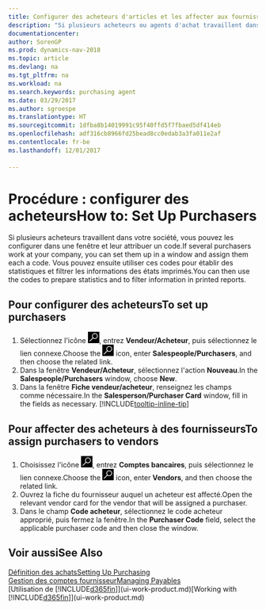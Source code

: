 ```yaml
---
title: Configurer des acheteurs d'articles et les affecter aux fournisseurs
description: "Si plusieurs acheteurs ou agents d'achat travaillent dans votre société, vous pouvez les planifier pour l'analyse statistique."
documentationcenter: 
author: SorenGP
ms.prod: dynamics-nav-2018
ms.topic: article
ms.devlang: na
ms.tgt_pltfrm: na
ms.workload: na
ms.search.keywords: purchasing agent
ms.date: 03/29/2017
ms.author: sgroespe
ms.translationtype: HT
ms.sourcegitcommit: 1dfba8b14019991c95f40ffd5f7fbaed5df414eb
ms.openlocfilehash: adf316cb8966fd25bead8cc0edab3a3fa011e2af
ms.contentlocale: fr-be
ms.lasthandoff: 12/01/2017

---
```

# <a name="how-to-set-up-purchasers"></a><span data-ttu-id="37382-103">Procédure : configurer des acheteurs</span><span class="sxs-lookup"><span data-stu-id="37382-103">How to: Set Up Purchasers</span></span>
<span data-ttu-id="37382-104">Si plusieurs acheteurs travaillent dans votre société, vous pouvez les configurer dans une fenêtre et leur attribuer un code.</span><span class="sxs-lookup"><span data-stu-id="37382-104">If several purchasers work at your company, you can set them up in a window and assign them each a code.</span></span> <span data-ttu-id="37382-105">Vous pouvez ensuite utiliser ces codes pour établir des statistiques et filtrer les informations des états imprimés.</span><span class="sxs-lookup"><span data-stu-id="37382-105">You can then use the codes to prepare statistics and to filter information in printed reports.</span></span>

## <a name="to-set-up-purchasers"></a><span data-ttu-id="37382-106">Pour configurer des acheteurs</span><span class="sxs-lookup"><span data-stu-id="37382-106">To set up purchasers</span></span>
1. <span data-ttu-id="37382-107">Sélectionnez l'icône ![Page ou état pour la recherche](media/ui-search/search_small.png "Page ou état pour la recherche"), entrez **Vendeur/Acheteur**, puis sélectionnez le lien connexe.</span><span class="sxs-lookup"><span data-stu-id="37382-107">Choose the ![Search for Page or Report](media/ui-search/search_small.png "Search for Page or Report icon") icon, enter **Salespeople/Purchasers**, and then choose the related link.</span></span>
2. <span data-ttu-id="37382-108">Dans la fenêtre **Vendeur/Acheteur**, sélectionnez l'action **Nouveau**.</span><span class="sxs-lookup"><span data-stu-id="37382-108">In the **Salespeople/Purchasers** window, choose **New**.</span></span>
3. <span data-ttu-id="37382-109">Dans la fenêtre **Fiche vendeur/acheteur**, renseignez les champs comme nécessaire.</span><span class="sxs-lookup"><span data-stu-id="37382-109">In the **Salesperson/Purchaser Card** window, fill in the fields as necessary.</span></span> [!INCLUDE[tooltip-inline-tip](includes/tooltip-inline-tip_md.md)]

## <a name="to-assign-purchasers-to-vendors"></a><span data-ttu-id="37382-110">Pour affecter des acheteurs à des fournisseurs</span><span class="sxs-lookup"><span data-stu-id="37382-110">To assign purchasers to vendors</span></span>
1. <span data-ttu-id="37382-111">Choisissez l'icône ![Page ou état pour la recherche](media/ui-search/search_small.png "Page ou état pour la recherche"), entrez **Comptes bancaires**, puis sélectionnez le lien connexe.</span><span class="sxs-lookup"><span data-stu-id="37382-111">Choose the ![Search for Page or Report](media/ui-search/search_small.png "Search for Page or Report icon") icon, enter **Vendors**, and then choose the related link.</span></span>
2. <span data-ttu-id="37382-112">Ouvrez la fiche du fournisseur auquel un acheteur est affecté.</span><span class="sxs-lookup"><span data-stu-id="37382-112">Open the relevant vendor card for the vendor that will be assigned a purchaser.</span></span>
3. <span data-ttu-id="37382-113">Dans le champ **Code acheteur**, sélectionnez le code acheteur approprié, puis fermez la fenêtre.</span><span class="sxs-lookup"><span data-stu-id="37382-113">In the **Purchaser Code** field, select the applicable purchaser code and then close the window.</span></span>

## <a name="see-also"></a><span data-ttu-id="37382-114">Voir aussi</span><span class="sxs-lookup"><span data-stu-id="37382-114">See Also</span></span>
[<span data-ttu-id="37382-115">Définition des achats</span><span class="sxs-lookup"><span data-stu-id="37382-115">Setting Up Purchasing</span></span>](purchasing-setup-purchasing.md)  
[<span data-ttu-id="37382-116">Gestion des comptes fournisseur</span><span class="sxs-lookup"><span data-stu-id="37382-116">Managing Payables</span></span>](payables-manage-payables.md)  
<span data-ttu-id="37382-117">[Utilisation de [!INCLUDE[d365fin](includes/d365fin_md.md)]](ui-work-product.md)</span><span class="sxs-lookup"><span data-stu-id="37382-117">[Working with [!INCLUDE[d365fin](includes/d365fin_md.md)]](ui-work-product.md)</span></span>

